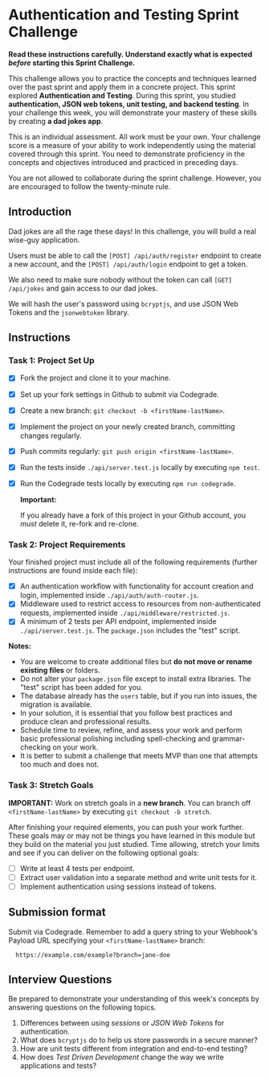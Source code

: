# Authentication and Testing Sprint Challenge

**Read these instructions carefully. Understand exactly what is expected _before_ starting this Sprint Challenge.**

This challenge allows you to practice the concepts and techniques learned over the past sprint and apply them in a concrete project. This sprint explored **Authentication and Testing**. During this sprint, you studied **authentication, JSON web tokens, unit testing, and backend testing**. In your challenge this week, you will demonstrate your mastery of these skills by creating **a dad jokes app**.

This is an individual assessment. All work must be your own. Your challenge score is a measure of your ability to work independently using the material covered through this sprint. You need to demonstrate proficiency in the concepts and objectives introduced and practiced in preceding days.

You are not allowed to collaborate during the sprint challenge. However, you are encouraged to follow the twenty-minute rule.

## Introduction

Dad jokes are all the rage these days! In this challenge, you will build a real wise-guy application.

Users must be able to call the `[POST] /api/auth/register` endpoint to create a new account, and the `[POST] /api/auth/login` endpoint to get a token.

We also need to make sure nobody without the token can call `[GET] /api/jokes` and gain access to our dad jokes.

We will hash the user's password using `bcryptjs`, and use JSON Web Tokens and the `jsonwebtoken` library.

## Instructions

### Task 1: Project Set Up

- [X] Fork the project and clone it to your machine.
- [X] Set up your fork settings in Github to submit via Codegrade.
- [X] Create a new branch: `git checkout -b <firstName-lastName>`.
- [X] Implement the project on your newly created branch, committing changes regularly.
- [X] Push commits regularly: `git push origin <firstName-lastName>`.
- [X] Run the tests inside `./api/server.test.js` locally by executing `npm test`.
- [X] Run the Codegrade tests locally by executing `npm run codegrade`.

  **Important:**

  If you already have a fork of this project in your Github account, you _must_ delete it, re-fork and re-clone.

### Task 2: Project Requirements

Your finished project must include all of the following requirements (further instructions are found inside each file):

- [X] An authentication workflow with functionality for account creation and login, implemented inside `./api/auth/auth-router.js`.
- [X] Middleware used to restrict access to resources from non-authenticated requests, implemented inside `./api/middleware/restricted.js`.
- [X] A minimum of 2 tests per API endpoint, implemented inside `./api/server.test.js`. The `package.json` includes the "test" script.

**Notes:**

- You are welcome to create additional files but **do not move or rename existing files** or folders.
- Do not alter your `package.json` file except to install extra libraries. The "test" script has been added for you.
- The database already has the `users` table, but if you run into issues, the migration is available.
- In your solution, it is essential that you follow best practices and produce clean and professional results.
- Schedule time to review, refine, and assess your work and perform basic professional polishing including spell-checking and grammar-checking on your work.
- It is better to submit a challenge that meets MVP than one that attempts too much and does not.

### Task 3: Stretch Goals

**IMPORTANT:** Work on stretch goals in a **new branch**. You can branch off `<firstName-lastName>` by executing `git checkout -b stretch`.

After finishing your required elements, you can push your work further. These goals may or may not be things you have learned in this module but they build on the material you just studied. Time allowing, stretch your limits and see if you can deliver on the following optional goals:

- [ ] Write at least 4 tests per endpoint.
- [ ] Extract user validation into a separate method and write unit tests for it.
- [ ] Implement authentication using sessions instead of tokens.

## Submission format

Submit via Codegrade. Remember to add a query string to your Webhook's Payload URL specifying your `<firstName-lastName>` branch:

```
  https://example.com/example?branch=jane-doe
```

## Interview Questions

Be prepared to demonstrate your understanding of this week's concepts by answering questions on the following topics.

1. Differences between using _sessions_ or _JSON Web Tokens_ for authentication.
2. What does `bcryptjs` do to help us store passwords in a secure manner?
3. How are unit tests different from integration and end-to-end testing?
4. How does _Test Driven Development_ change the way we write applications and tests?
